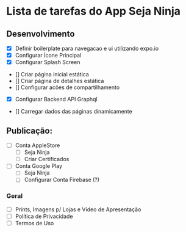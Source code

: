 # Lista de tarefas do App Seja Ninja

## Desenvolvimento

- [x] Definir boilerplate para navegacao e ui utilizando expo.io
- [x] Configurar Ícone Principal
- [x] Configurar Splash Screen
- [] Criar página inicial estática
- [] Criar página de detalhes estática
- [] Configurar acões de compartilhamento
- [x] Configurar Backend API Graphql
- [] Carregar dados das páginas dinamicamente

## Publicação:

- [ ] Conta AppleStore
  - [ ] Seja Ninja
  - [ ] Criar Certificados

- [ ] Conta Google Play
  - [ ] Seja Ninja
  - [ ] Configurar Conta Firebase (?)

### Geral

- [ ] Prints, Imagens p/ Lojas e Vídeo de Apresentação
- [ ] Política de Privacidade
- [ ] Termos de Uso
